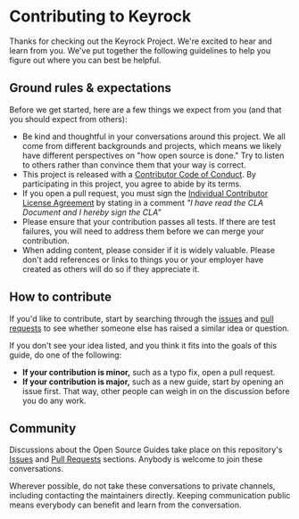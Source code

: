 # Contributing to Keyrock

Thanks for checking out the Keyrock Project. We're excited to hear and learn
from you. We've put together the following guidelines to help you figure out
where you can best be helpful.

## Ground rules & expectations

Before we get started, here are a few things we expect from you (and that you
should expect from others):

-   Be kind and thoughtful in your conversations around this project. We all
    come from different backgrounds and projects, which means we likely have
    different perspectives on "how open source is done." Try to listen to others
    rather than convince them that your way is correct.
-   This project is released with a
    [Contributor Code of Conduct](./CODE_OF_CONDUCT.md). By participating in
    this project, you agree to abide by its terms.
-   If you open a pull request, you must sign the
    [Individual Contributor License Agreement](https://github.com/ging/fiware-idm/blob/master/keyrock-individual-cla.pdf)
    by stating in a comment _"I have read the CLA Document and I hereby sign the
    CLA"_
-   Please ensure that your contribution passes all tests. If there are test
    failures, you will need to address them before we can merge your
    contribution.
-   When adding content, please consider if it is widely valuable. Please don't
    add references or links to things you or your employer have created as
    others will do so if they appreciate it.

## How to contribute

If you'd like to contribute, start by searching through the
[issues](https://github.com/ging/fiware-idm/issues) and
[pull requests](https://github.com/ging/fiware-idm/pulls) to see whether someone
else has raised a similar idea or question.

If you don't see your idea listed, and you think it fits into the goals of this
guide, do one of the following:

-   **If your contribution is minor,** such as a typo fix, open a pull request.
-   **If your contribution is major,** such as a new guide, start by opening an
    issue first. That way, other people can weigh in on the discussion before
    you do any work.

## Community

Discussions about the Open Source Guides take place on this repository's
[Issues](https://github.com/ging/fiware-idm/issues) and
[Pull Requests](https://github.com/ging/fiware-idm/pulls) sections. Anybody is
welcome to join these conversations.

Wherever possible, do not take these conversations to private channels,
including contacting the maintainers directly. Keeping communication public
means everybody can benefit and learn from the conversation.
